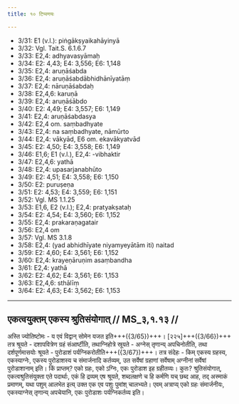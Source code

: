 ```yaml
---
title: १० टिप्पणयः

---
```

- 3/31: E1 (v.l.): piṅgākṣyaikahāyinyā
- 3/32: Vgl. Tait.S. 6.1.6.7
- 3/33: E2,4: adhyavasyāmaḥ
- 3/34: E2: 4,43; E4: 3,556; E6: 1,148
- 3/35: E2,4: aruṇāśabda
- 3/36: E2,4: aruṇāśabdābhidhānīyatāṃ
- 3/37: E2,4: nāruṇāśabdaḥ
- 3/38: E2,4,6: karuṇā
- 3/39: E2,4: aruṇāśābdo
- 3/40: E2: 4,49; E4: 3,557; E6: 1,149
- 3/41: E2,4: aruṇāśabdasya
- 3/42: E2,4 om. saṃbadhyate
- 3/43: E2,4: na saṃbadhyate, nāmūrto
- 3/44: E2,4: vākyād, E6 om. ekavākyatvād
- 3/45: E2: 4,50; E4: 3,558; E6: 1,149
- 3/46: E1,6; E1 (v.l.), E2,4: -vibhaktir
- 3/47: E2,4,6: yathā
- 3/48: E2,4: upasarjanabhūto
- 3/49: E2: 4,51; E4: 3,558; E6: 1,150
- 3/50: E2: puruṣeṇa
- 3/51: E2: 4,53; E4: 3,559; E6: 1,151
- 3/52: Vgl. MS 1.1.25
- 3/53: E1,6, E2 (v.l.); E2,4: pratyakṣataḥ
- 3/54: E2: 4,54; E4: 3,560; E6: 1,152
- 3/55: E2,4: prakaraṇagatair
- 3/56: E2,4 om
- 3/57: Vgl. MS 3.1.8
- 3/58: E2,4: (yad abhidhīyate niyamyeyātām iti) naitad
- 3/59: E2: 4,60; E4: 3,561; E6: 1,152
- 3/60: E2,4: krayeṇāruṇim asaṃbandha
- 3/61: E2,4: yathā
- 3/62: E2: 4,62; E4: 3,561; E6: 1,153
- 3/63: E2,4,6: sthālīṃ
- 3/64: E2: 4,63; E4: 3,562; E6: 1,153

____________________________________________


## एकत्वयुक्तम् एकस्य श्रुतिसंयोगात् // MS_३,१.१३ //

अस्ति ज्योतिष्टोमः - य एवं विद्वान् सोमेन यजत इति+++({3/65})+++। [२२५]+++({3/66})+++ तत्र श्रूयते - दशापवित्रेण ग्रहं संआर्ष्टीति, तथाग्निहोत्रे स्रूयते - अग्नेस् तृणान्य् अपचिनोतीति, तथा दर्शपूर्णमासयोः श्रूयते - पुरोडाशं पर्यग्निकरोतीति+++({3/67})+++। तत्र संदेहः - किम् एकस्य ग्रहस्य, एकस्याग्नेः, एकस्य पुरोडाशस्य च संमार्जनादि कर्तव्यम्, उत सर्वेषां ग्रहाणां सर्वेषाम् अग्नीनां सर्वेषां पुरोडाशानाम् इति। किं प्राप्तम्? एको ग्रहः, एको ऽग्निः, एकः पुरोडाश इह ग्रहीतव्यः। कुतः? श्रुतिसंयोगात्, एकत्वश्रुतिसंयुक्ता एते पदार्थाः, एकं हि द्रव्यम् एष श्रूयते, शब्दलक्षणे च हि कर्मणि यच् छब्द आह, तद् अस्माकं प्रमाणम्, यथा पशुम् आलभेत इत्य् उक्त एक एव पशुः पुमांश् चालभ्यते। एवम् अत्राप्य् एको ग्रहः संमार्जनीयः, एकस्याग्नेस् तृणान्य् अपचेयानि, एकः पुरोडाशः पर्यग्निकर्तव्य इति।
